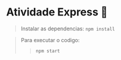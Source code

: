 # Atividade Express 📧

> Instalar as dependencias: `npm install`

> Para executar o codigo: 
>
> > `npm start`